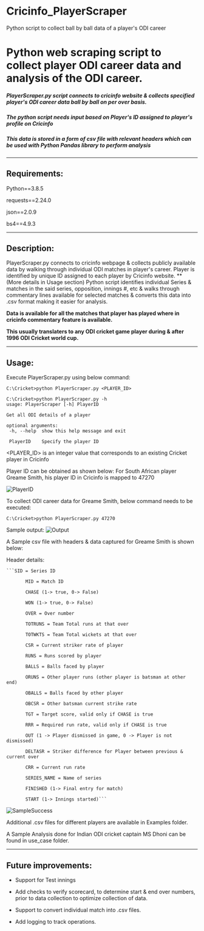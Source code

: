 # Cricinfo_PlayerScraper
Python script to collect ball by ball data of a player's ODI career

# Python web scraping script to collect player ODI career data and analysis of the ODI career.

 ##### PlayerScraper.py script connects to cricinfo website & collects specified player's ODI career data ball by ball on per over basis.
 ##### The python script needs input based on Player's ID assigned to player's profile on Cricinfo
 ##### This data is stored in a form of csv file with relevant headers which can be used with Python Pandas library to perform analysis
 
 ---
 
 ## Requirements:
 
 Python==3.8.5
 
 requests==2.24.0
 
 json==2.0.9
 
 bs4==4.9.3
 
 
 ---
 
 
 ## Description:
 
 PlayerScraper.py connects to cricinfo webpage & collects publicly available data by walking through individual ODI matches in player's career.
 Player is identified by unique ID assigned to each player by Cricinfo website. **(More details in Usage section)
 Python script identifies individual Series & matches in the said series, opposition, innings #, etc & walks through commentary lines available for selected matches & converts this data into .csv format making it easier for analysis.
 
 **Data is available for all the matches that player has played where in cricinfo commentary feature is available.**
 
 **This usually translaters to any ODI cricket game player during & after 1996 ODI Cricket world cup.**
 

 
 ---
 
 

 ## Usage:

 Execute PlayerScraper.py using below command:

 ```C:\Cricket>python PlayerScraper.py <PLAYER_ID>```
 
 
 ```
C:\Cricket>python PlayerScraper.py -h
usage: PlayerScraper [-h] PlayerID

Get all ODI details of a player

optional arguments:
  -h, --help  show this help message and exit

  PlayerID    Specify the player ID
```

 <PLAYER_ID> is an integer value that corresponds to an existing Cricket player in Cricinfo

 Player ID can be obtained as shown below:
 For South African player Greame Smith, his player ID in Cricinfo is mapped to 47270
 
 
![PlayerID](https://user-images.githubusercontent.com/72927429/125595555-8935c10e-828d-40ea-92d4-3c69c85f9110.png)
 
 To collect ODI career data for Greame Smith, below command needs to be executed:
 
 ```C:\Cricket>python PlayerScraper.py 47270```
 
 Sample output:
![Output](https://user-images.githubusercontent.com/72927429/125599854-fc1d53b2-ae5d-4565-88cc-95e509489057.png)
 

 A Sample csv file with headers & data captured for Greame Smith is shown below:
 
 Header details:
 
	```SID = Series ID
	    
           MID = Match ID
	   
           CHASE (1-> true, 0-> False)
	   
           WON (1-> true, 0-> False)
	   
           OVER = Over number
	   
           TOTRUNS = Team Total runs at that over
	   
           TOTWKTS = Team Total wickets at that over
	   
           CSR = Current striker rate of player
	   
           RUNS = Runs scored by player
	   
           BALLS = Balls faced by player
	   
           ORUNS = Other player runs (other player is batsman at other end)
	   
           OBALLS = Balls faced by other player
	   
           OBCSR = Other batsman current strike rate
	   
           TGT = Target score, valid only if CHASE is true
	   
           RRR = Required run rate, valid only if CHASE is true
	   
           OUT (1 -> Player dismissed in game, 0 -> Player is not dismissed)
	   
           DELTASR = Striker difference for Player between previous & current over
	   
           CRR = Current run rate
	   
           SERIES_NAME = Name of series
	   
           FINISHED (1-> Final entry for match)
	   
           START (1-> Innings started)```

![SampleSuccess](https://user-images.githubusercontent.com/72927429/125600108-bc672d72-f146-4ae4-a6f5-1209bae77a10.png)

 Additional .csv files for different players are available in Examples folder.
 
 A Sample Analysis done for Indian ODI cricket captain MS Dhoni can be found in use_case folder.
 
 ---


## Future improvements:

* Support for Test innings

* Add checks to verify scorecard, to determine start & end over numbers, prior to data collection to optimize collection of data.

* Support to convert individual match into .csv files.

* Add logging to track operations.

